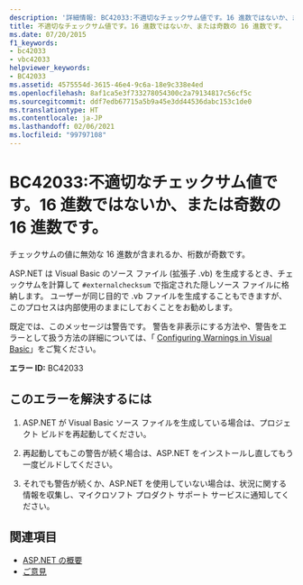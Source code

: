 ```yaml
---
description: '詳細情報: BC42033:不適切なチェックサム値です。16 進数ではないか、または奇数の 16 進数です。'
title: 不適切なチェックサム値です。16 進数ではないか、または奇数の 16 進数です。
ms.date: 07/20/2015
f1_keywords:
- bc42033
- vbc42033
helpviewer_keywords:
- BC42033
ms.assetid: 4575554d-3615-46e4-9c6a-18e9c338e4ed
ms.openlocfilehash: 8af1ca5e3f733278054300c2a79134817c56cf5c
ms.sourcegitcommit: ddf7edb67715a5b9a45e3dd44536dabc153c1de0
ms.translationtype: HT
ms.contentlocale: ja-JP
ms.lasthandoff: 02/06/2021
ms.locfileid: "99797108"
---
```

# <a name="bc42033-bad-checksum-value-non-hex-digits-or-odd-number-of-hex-digits"></a>BC42033:不適切なチェックサム値です。16 進数ではないか、または奇数の 16 進数です。

チェックサムの値に無効な 16 進数が含まれるか、桁数が奇数です。

 ASP.NET は Visual Basic のソース ファイル (拡張子 .vb) を生成するとき、チェックサムを計算して `#externalchecksum` で指定された隠しソース ファイルに格納します。 ユーザーが同じ目的で .vb ファイルを生成することもできますが、このプロセスは内部使用のままにしておくことをお勧めします。

 既定では、このメッセージは警告です。 警告を非表示にする方法や、警告をエラーとして扱う方法の詳細については、「 [Configuring Warnings in Visual Basic](/visualstudio/ide/configuring-warnings-in-visual-basic)」をご覧ください。

 **エラー ID:** BC42033

## <a name="to-correct-this-error"></a>このエラーを解決するには

1. ASP.NET が Visual Basic ソース ファイルを生成している場合は、プロジェクト ビルドを再起動してください。

2. 再起動してもこの警告が続く場合は、ASP.NET をインストールし直してもう一度ビルドしてください。

3. それでも警告が続くか、ASP.NET を使用していない場合は、状況に関する情報を収集し、マイクロソフト プロダクト サポート サービスに通知してください。

## <a name="see-also"></a>関連項目

- [ASP.NET の概要](/aspnet/overview)
- [ご意見](/visualstudio/ide/feedback-options)
